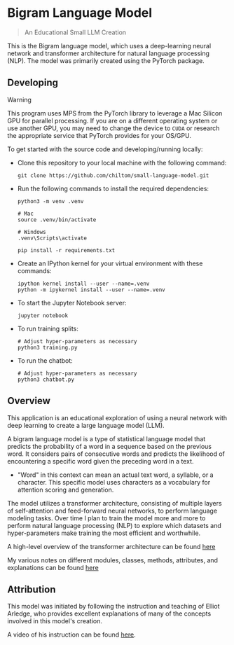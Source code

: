 # Bigram Language Model

> An Educational Small LLM Creation

This is the Bigram language model, which uses a deep-learning neural network and transformer architecture for natural language processing (NLP). The model was primarily created using the PyTorch package.

## Developing

> [!WARNING]
> This program uses MPS from the PyTorch library to leverage a Mac Silicon GPU for parallel processing. If you are on a different operating system or use another GPU, you may need to change the device to `CUDA` or research the appropriate service that PyTorch provides for your OS/GPU.

To get started with the source code and developing/running locally:

- Clone this repository to your local machine with the following command:

  ```shell
  git clone https://github.com/chiltom/small-language-model.git
  ```

- Run the following commands to install the required dependencies:

  ```shell
  python3 -m venv .venv

  # Mac
  source .venv/bin/activate

  # Windows
  .venv\Scripts\activate

  pip install -r requirements.txt
  ```

- Create an IPython kernel for your virtual environment with these commands:

  ```shell
  ipython kernel install --user --name=.venv
  python -m ipykernel install --user --name=.venv
  ```

- To start the Jupyter Notebook server:

  ```shell
  jupyter notebook
  ```

- To run training splits:

  ```shell
  # Adjust hyper-parameters as necessary
  python3 training.py
  ```

- To run the chatbot:
  ```shell
  # Adjust hyper-parameters as necessary
  python3 chatbot.py
  ```

## Overview

This application is an educational exploration of using a neural network with deep learning to create a large language model (LLM).

A bigram language model is a type of statistical language model that predicts the probability of a word in a sequence based on the previous word. It considers pairs of consecutive words and predicts the likelihood of encountering a specific word given the preceding word in a text.

- "Word" in this context can mean an actual text word, a syllable, or a character. This specific model uses characters as a vocabulary for attention scoring and generation.

The model utilizes a transformer architecture, consisting of multiple layers of self-attention and feed-forward neural networks, to perform language modeling tasks. Over time I plan to train the model more and more to perform natural language processing (NLP) to explore which datasets and hyper-parameters make training the most efficient and worthwhile.

A high-level overview of the transformer architecture can be found [here](./docs/architecture.png)

My various notes on different modules, classes, methods, attributes, and explanations can be found [here](./docs/notes.md)

## Attribution

This model was initiated by following the instruction and teaching of Elliot Arledge, who provides excellent explanations of many of the concepts involved in this model's creation.

A video of his instruction can be found [here](https://www.youtube.com/watch?v=UU1WVnMk4E8).
